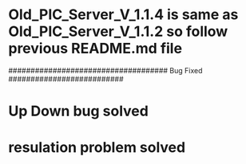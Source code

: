 # Old_PIC_Server_V_1.1.4  is same as Old_PIC_Server_V_1.1.2 so follow previous README.md file 



#################################### Bug Fixed ##########################

# Up Down bug solved
# resulation problem solved
